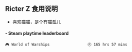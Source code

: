 ## Ricter Z 食用说明
- 喜欢猫猫，是个冇猫孤儿

<!-- steam-box start -->
#### - Steam playtime leaderboard
```text
🎮 World of Warships                 🕘 165 hrs 57 mins
```
<!-- Powered by https://github.com/YouEclipse/steam-box . -->
<!-- steam-box end -->
